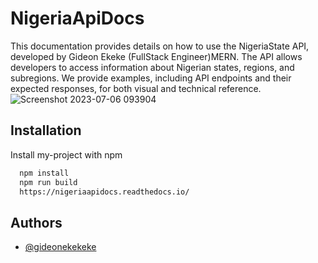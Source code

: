 # NigeriaApiDocs

This documentation provides details on how to use the NigeriaState API, developed by Gideon Ekeke (FullStack Engineer)MERN. 
The API allows developers to access information about Nigerian states, regions, and subregions. We provide examples, 
including API endpoints and their expected responses, for both visual and technical reference.
![Screenshot 2023-07-06 093904](https://github.com/gideonekekeke/NigeriaApiDocs/assets/71523437/5bb81a96-71f9-441d-ae49-a1e777eee1b1)



## Installation

Install my-project with npm

```bash
  npm install
  npm run build
  https://nigeriaapidocs.readthedocs.io/
```
    
## Authors

- [@gideonekekeke](https://www.github.com/gideonekekeke)
